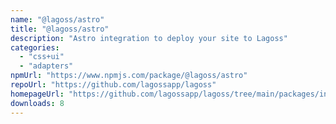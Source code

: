 ```yaml
---
name: "@lagoss/astro"
title: "@lagoss/astro"
description: "Astro integration to deploy your site to Lagoss"
categories:
  - "css+ui"
  - "adapters"
npmUrl: "https://www.npmjs.com/package/@lagoss/astro"
repoUrl: "https://github.com/lagossapp/lagoss"
homepageUrl: "https://github.com/lagossapp/lagoss/tree/main/packages/integrations/astro"
downloads: 8
---
```

